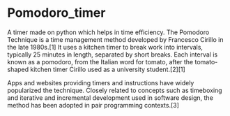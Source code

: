# Pomodoro_timer
A timer made on python which helps in time efficiency.
The Pomodoro Technique is a time management method developed by Francesco Cirillo in the late 1980s.[1] It uses a kitchen timer to break work into intervals, typically 25 minutes in length, separated by short breaks. Each interval is known as a pomodoro, from the Italian word for tomato, after the tomato-shaped kitchen timer Cirillo used as a university student.[2][1]

Apps and websites providing timers and instructions have widely popularized the technique. Closely related to concepts such as timeboxing and iterative and incremental development used in software design, the method has been adopted in pair programming contexts.[3]
